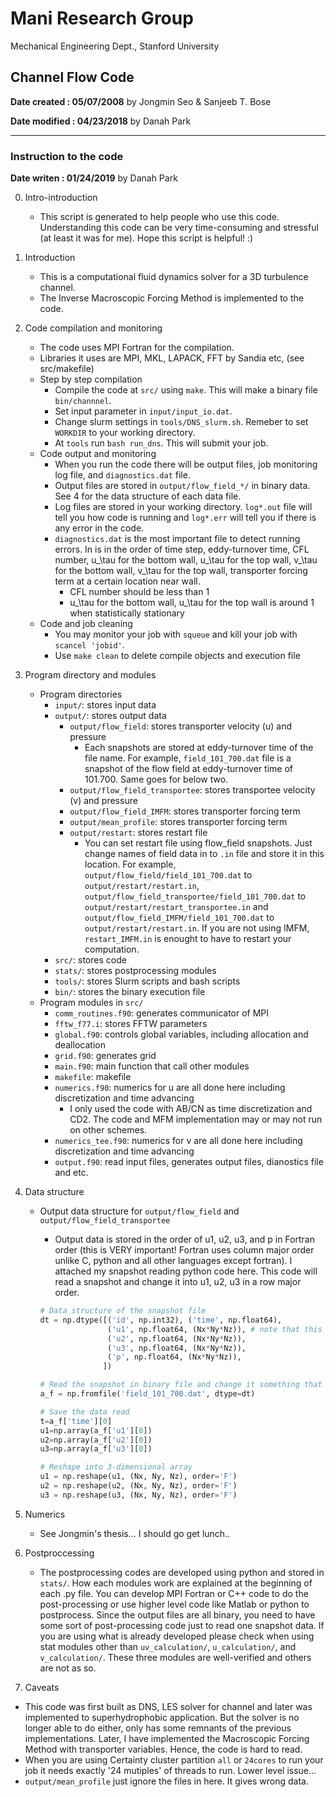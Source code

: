  
# Mani Research Group

Mechanical Engineering Dept., Stanford University


## Channel Flow Code

**Date created : 05/07/2008**
by Jongmin Seo & Sanjeeb T. Bose 

**Date modified : 04/23/2018**
by Danah Park


---

### Instruction to the code
**Date writen : 01/24/2019**
by Danah Park


0. Intro-introduction
   * This script is generated to help people who use this code. Understanding this code can be very time-consuming and stressful (at least it was for me). Hope this script is helpful! :)


1. Introduction
   * This is a computational fluid dynamics solver for a 3D turbulence channel.
   * The Inverse Macroscopic Forcing Method is implemented to the code.


2. Code compilation and monitoring
   * The code uses MPI Fortran for the compilation.
   * Libraries it uses are MPI, MKL, LAPACK, FFT by Sandia etc, (see src/makefile)
   * Step by step compilation
       * Compile the code at `src/` using `make`. This will make a binary file `bin/channnel`.
       * Set input parameter in `input/input_io.dat`.
       * Change slurm settings in `tools/DNS_slurm.sh`. Remeber to set `WORKDIR` to your working directory.
       * At `tools` run `bash run_dns`. This will submit your job.
   * Code output and monitoring
       * When you run the code there will be output files, job monitoring log file, and `diagnostics.dat` file.
       * Output files are stored in `output/flow_field_*/` in binary data. See 4 for the data structure of each data file.
       * Log files are stored in your working directory. `log*.out` file will tell you how code is running and `log*.err` will tell you if there is any error in the code.
       * `diagnostics.dat` is the most important file to detect running errors. In is in the order of time step, eddy-turnover time, CFL number, u_\tau for the bottom wall, u_\tau for the top wall, v_\tau for the bottom wall, v_\tau for the top wall, transporter forcing term at a certain location near wall.
           * CFL number should be less than 1
           * u_\tau for the bottom wall, u_\tau for the top wall is around 1 when statistically stationary
   * Code and job cleaning
       * You may monitor your job with `squeue` and kill your job with `scancel 'jobid'`.
       * Use `make clean` to delete compile objects and execution file
  
  
3. Program directory and modules
    * Program directories
        * `input/`: stores input data
        * `output/`: stores output data
            * `output/flow_field`: stores transporter velocity (u) and pressure
                * Each snapshots are stored at eddy-turnover time of the file name. For example, `field_101_700.dat` file is a snapshot of the flow field at eddy-turnover time of 101.700. Same goes for below two.
            * `output/flow_field_transportee`: stores transportee velocity (v) and pressure
            * `output/flow_field_IMFM`: stores transporter forcing term
            * `output/mean_profile`: stores transporter forcing term
            * `output/restart`: stores restart file
                * You can set restart file using flow_field snapshots. Just change names of field data in to `.in` file and store it in this location. For example, `output/flow_field/field_101_700.dat` to `output/restart/restart.in`, `output/flow_field_transportee/field_101_700.dat` to `output/restart/restart_transportee.in` and `output/flow_field_IMFM/field_101_700.dat` to `output/restart/restart.in`. If you are not using IMFM, `restart_IMFM.in` is enought to have to restart your computation.
        * `src/`: stores code
        * `stats/`: stores postprocessing modules
        * `tools/`: stores Slurm scripts and bash scripts
        * `bin/`: stores the binary execution file
    * Program modules in `src/`
        * `comm_routines.f90`: generates communicator of MPI
        * `fftw_f77.i`: stores FFTW parameters
        * `global.f90`: controls global variables, including allocation and deallocation
        * `grid.f90`: generates grid
        * `main.f90`: main function that call other modules
        * `makefile`: makefile
        * `numerics.f90`: numerics for u are all done here including discretization and time advancing
            * I only used the code with AB/CN as time discretization and CD2. The code and MFM implementation may or may not run on other schemes.
        * `numerics_tee.f90`: numerics for v are all done here including discretization and time advancing
        * `output.f90`: read input files, generates output files, dianostics file and etc.


4. Data structure
    * Output data structure for `output/flow_field` and `output/flow_field_transportee`
        * Output data is stored in the order of u1, u2, u3, and p in Fortran order (this is VERY important! Fortran uses column major order unlike C, python and all other languages except fortran). I attached my snapshot reading python code here. This code will read a snapshot and change it into u1, u2, u3 in a row major order.
        
        ```python
        # Data structure of the snapshot file
        dt = np.dtype([('id', np.int32), ('time', np.float64),
                       ('u1', np.float64, (Nx*Ny*Nz)), # note that this is a double type
                       ('u2', np.float64, (Nx*Ny*Nz)),
                       ('u3', np.float64, (Nx*Ny*Nz)),
                       ('p', np.float64, (Nx*Ny*Nz)),
                      ]) 

        # Read the snapshot in binary file and change it something that we can read
        a_f = np.fromfile('field_101_700.dat', dtype=dt)

        # Save the data read
        t=a_f['time'][0]
        u1=np.array(a_f['u1'][0])
        u2=np.array(a_f['u2'][0])
        u3=np.array(a_f['u3'][0])

        # Reshape into 3-dimensional array
        u1 = np.reshape(u1, (Nx, Ny, Nz), order='F')
        u2 = np.reshape(u2, (Nx, Ny, Nz), order='F')
        u3 = np.reshape(u3, (Nx, Ny, Nz), order='F')
        ```


5. Numerics
    * See Jongmin's thesis... I should go get lunch..


6. Postproccessing
    * The postprocessing codes are developed using python and stored in `stats/`. How each modules work are explained at the beginning of each .py file. You can develop MPI Fortran or C++ code to do the post-processing or use higher level code like Matlab or python to postprocess. Since the output files are all binary, you need to have some sort of post-processing code just to read one snapshot data. If you are using what is already developed please check when using stat modules other than `uv_calculation/`, `u_calculation/`, and `v_calculation/`. These three modules are well-verified and others are not as so.


7. Caveats
  * This code was first built as DNS, LES solver for channel and later was implemented to superhydrophobic application. But the solver is no longer able to do either, only has some remnants of the previous implementations. Later, I have implemented the Macroscopic Forcing Method with transporter variables. Hence, the code is hard to read.
  * When you are using Certainty cluster partition `all` or `24cores` to run your job it needs exactly '24 mutiples' of threads to run. Lower level issue...
  * `output/mean_profile` just ignore the files in here. It gives wrong data.
